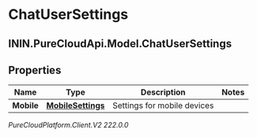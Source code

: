 # ChatUserSettings

## ININ.PureCloudApi.Model.ChatUserSettings

## Properties

|Name | Type | Description | Notes|
|------------ | ------------- | ------------- | -------------|
| **Mobile** | [**MobileSettings**](MobileSettings) | Settings for mobile devices | |



_PureCloudPlatform.Client.V2 222.0.0_
